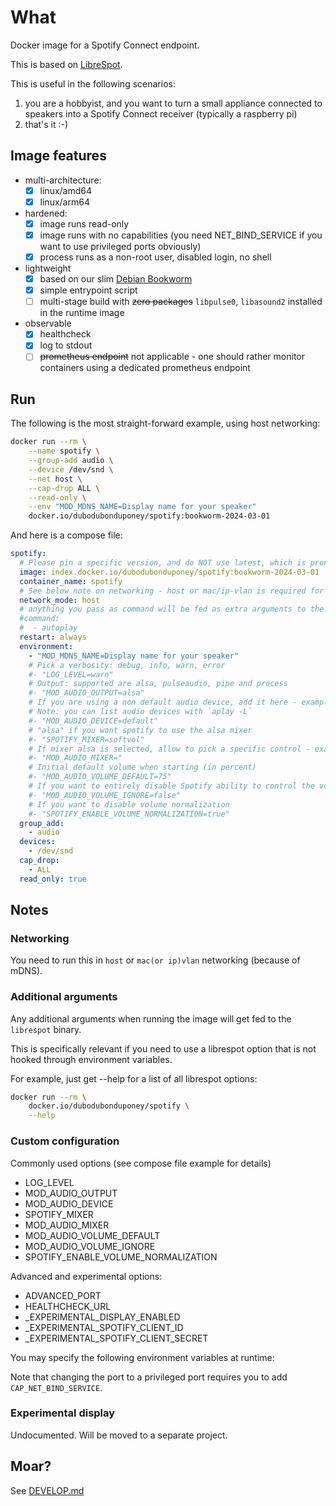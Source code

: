 # What

Docker image for a Spotify Connect endpoint.

This is based on [LibreSpot](https://github.com/librespot-org/librespot).

This is useful in the following scenarios:

 1. you are a hobbyist, and you want to turn a small appliance connected to speakers into a Spotify Connect receiver (typically a raspberry pi) 
 1. that's it :-)

## Image features

* multi-architecture:
  * [x] linux/amd64
  * [x] linux/arm64
* hardened:
  * [x] image runs read-only
  * [x] image runs with no capabilities (you need NET_BIND_SERVICE if you want to use privileged ports obviously)
  * [x] process runs as a non-root user, disabled login, no shell
* lightweight
  * [x] based on our slim [Debian Bookworm](https://github.com/dubo-dubon-duponey/docker-debian)
  * [x] simple entrypoint script
  * [ ] multi-stage build with ~~zero packages~~ `libpulse0`, `libasound2` installed in the runtime image
* observable
  * [x] healthcheck
  * [x] log to stdout
  * [ ] ~~prometheus endpoint~~ not applicable - one should rather monitor containers using a dedicated prometheus endpoint

## Run

The following is the most straight-forward example, using host networking:

```bash
docker run --rm \
    --name spotify \
    --group-add audio \
    --device /dev/snd \
    --net host \
    --cap-drop ALL \
    --read-only \
    --env "MOD_MDNS_NAME=Display name for your speaker"
    docker.io/dubodubonduponey/spotify:bookworm-2024-03-01
```

And here is a compose file:
```yaml
spotify:
  # Please pin a specific version, and do NOT use latest, which is prone to breaking changes
  image: index.docker.io/dubodubonduponey/spotify:bookworm-2024-03-01
  container_name: spotify
  # See below note on networking - host or mac/ip-vlan is required for mDNS to work
  network_mode: host
  # anything you pass as command will be fed as extra arguments to the librespot binary for advanced control
  #command: 
  #  - autoplay
  restart: always
  environment:
    - "MOD_MDNS_NAME=Display name for your speaker"
    # Pick a verbosity: debug, info, warn, error
    #- "LOG_LEVEL=warn"
    # Output: supported are alsa, pulseaudio, pipe and process
    #- "MOD_AUDIO_OUTPUT=alsa"
    # If you are using a non default audio device, add it here - example: hw:CARD=sndrpihifiberry,DEV=0
    # Note: you can list audio devices with `aplay -L`
    #- "MOD_AUDIO_DEVICE=default"
    # "alsa" if you want spotify to use the alsa mixer
    #- "SPOTIFY_MIXER=softvol"
    # If mixer alsa is selected, allow to pick a specific control - example: Digital
    #- "MOD_AUDIO_MIXER="
    # Initial default volume when starting (in percent)
    #- "MOD_AUDIO_VOLUME_DEFAULT=75"
    # If you want to entirely disable Spotify ability to control the volume
    #- "MOD_AUDIO_VOLUME_IGNORE=false"
    # If you want to disable volume normalization 
    #- "SPOTIFY_ENABLE_VOLUME_NORMALIZATION=true"
  group_add:
    - audio
  devices:
    - /dev/snd
  cap_drop:
    - ALL
  read_only: true
```

## Notes

### Networking

You need to run this in `host` or `mac(or ip)vlan` networking (because of mDNS).

### Additional arguments

Any additional arguments when running the image will get fed to the `librespot` binary.

This is specifically relevant if you need to use a librespot option that is not hooked through environment variables.

For example, just get --help for a list of all librespot options:
```bash
docker run --rm \
    docker.io/dubodubonduponey/spotify \
    --help
```

### Custom configuration

Commonly used options (see compose file example for details)
* LOG_LEVEL
* MOD_AUDIO_OUTPUT
* MOD_AUDIO_DEVICE
* SPOTIFY_MIXER
* MOD_AUDIO_MIXER
* MOD_AUDIO_VOLUME_DEFAULT
* MOD_AUDIO_VOLUME_IGNORE
* SPOTIFY_ENABLE_VOLUME_NORMALIZATION

Advanced and experimental options:
* ADVANCED_PORT
* HEALTHCHECK_URL
* _EXPERIMENTAL_DISPLAY_ENABLED
* _EXPERIMENTAL_SPOTIFY_CLIENT_ID
* _EXPERIMENTAL_SPOTIFY_CLIENT_SECRET

You may specify the following environment variables at runtime:

Note that changing the port to a privileged port requires you to add `CAP_NET_BIND_SERVICE`.

### Experimental display

Undocumented. Will be moved to a separate project.

## Moar?

See [DEVELOP.md](DEVELOP.md)
